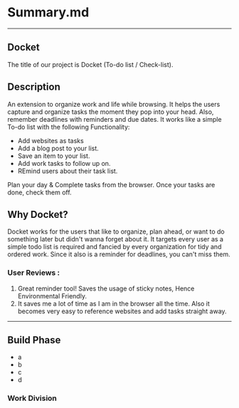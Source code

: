 # Summary.md

----------------------

## Docket
The title of our project is Docket (To-do list / Check-list).

## Description 
An extension to organize work and life while browsing. It helps the users capture and organize tasks the moment they pop into your head. Also, remember deadlines with reminders and due dates. It works like a simple To-do list with the following Functionality:
- Add websites as tasks
- Add a blog post to your list. 
- Save an item to your list. 
- Add work tasks to follow up on.
- REmind users about their task list.

Plan your day & Complete tasks from the browser. Once your tasks are done, check them off.

## Why Docket?
Docket works for the users that like to organize, plan ahead, or want to do something later but didn't wanna forget about it. It targets every user as a simple todo list is required and fancied by every organization for tidy and ordered work. Since it also is a reminder for deadlines, you can't miss them.

### User Reviews :
1.  Great reminder tool! Saves the usage of sticky notes, Hence Environmental Friendly.  
2.  It saves me a lot of time as I am in the browser all the time. Also it becomes very easy to reference websites and add tasks straight away.

---------------------

## Build Phase 
- a
- b
- c
- d

### Work Division
